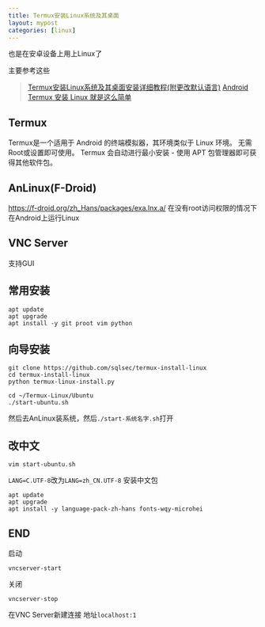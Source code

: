 ```yaml
---
title: Termux安装Linux系统及其桌面
layout: mypost
categories: [linux]
---
```


也是在安卓设备上用上Linux了


主要参考这些

> [Termux安装Linux系统及其桌面安装详细教程(附更改默认语言)](https://blog.csdn.net/zzhds/article/details/115976332)
> [Android Termux 安装 Linux 就是这么简单](https://www.sqlsec.com/2020/04/termuxlinux.html)

## Termux
Termux是一个适用于 Android 的终端模拟器，其环境类似于 Linux 环境。 无需Root或设置即可使用。 Termux 会自动进行最小安装 - 使用 APT 包管理器即可获得其他软件包。


## AnLinux(F-Droid)
https://f-droid.org/zh_Hans/packages/exa.lnx.a/ 
在没有root访问权限的情况下在Android上运行Linux 


## VNC Server
支持GUI


## 常用安装
```
apt update
apt upgrade
apt install -y git proot vim python
```


## 向导安装
```
git clone https://github.com/sqlsec/termux-install-linux
cd termux-install-linux
python termux-linux-install.py 

cd ~/Termux-Linux/Ubuntu
./start-ubuntu.sh
```
然后去AnLinux装系统，然后`./start-系统名字.sh`打开 


## 改中文
```
vim start-ubuntu.sh
```
`LANG=C.UTF-8`改为`LANG=zh_CN.UTF-8`
安装中文包
```
apt update
apt upgrade
apt install -y language-pack-zh-hans fonts-wqy-microhei
```


## END
启动
```
vncserver-start
```
关闭
```
vncserver-stop
```
在VNC Server新建连接 地址`localhost:1`






